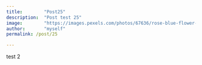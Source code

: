 ```yaml
---
title:        "Post25"
description:  "Post test 25"
image:        "https://images.pexels.com/photos/67636/rose-blue-flower-rose-blooms-67636.jpeg?auto=compress&cs=tinysrgb&dpr=1&w=500"
author:       "myself"
permalink: /post/25

---
```


test 2